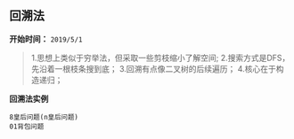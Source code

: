 ## 回溯法

**开始时间：**
`2019/5/1`

>1.思想上类似于穷举法，但采取一些剪枝缩小了解空间;
2.搜索方式是DFS，先沿着一根枝条搜到底；
3.回溯有点像二叉树的后续遍历；
4.核心在于构造递归；


**回溯法实例**
```shell
8皇后问题(n皇后问题)
01背包问题
```
